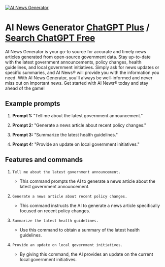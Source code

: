 
[![AI News Generator](https://files.oaiusercontent.com/file-1fV7ICQjwN36rhImu015MZIT?se=2123-10-18T13%3A35%3A20Z&sp=r&sv=2021-08-06&sr=b&rscc=max-age%3D31536000%2C%20immutable&rscd=attachment%3B%20filename%3D26a46161-fd8c-465f-bf99-bbb9c15ba028.png&sig=zKV31Y5log0Ch4zouQdy/aGgzXWY4/pcDaGOV5KqL14%3D)](https://chat.openai.com/g/g-DP2XHBGhg-ai-news-generator)

# AI News Generator [ChatGPT Plus](https://chat.openai.com/g/g-DP2XHBGhg-ai-news-generator) / [Search ChatGPT Free](https://gptcall.net/index.html#/?search=AI%20News%20Generator)

AI News Generator is your go-to source for accurate and timely news articles generated from open-source government data. Stay up-to-date with the latest government announcements, policy changes, health guidelines, and local government initiatives. Simply ask for news updates or specific summaries, and AI News® will provide you with the information you need. With AI News Generator, you'll always be well-informed and never miss out on important news. Get started with AI News® today and stay ahead of the game!

## Example prompts

1. **Prompt 1:** "Tell me about the latest government announcement."

2. **Prompt 2:** "Generate a news article about recent policy changes."

3. **Prompt 3:** "Summarize the latest health guidelines."

4. **Prompt 4:** "Provide an update on local government initiatives."

## Features and commands

1. `Tell me about the latest government announcement.`
   - This command prompts the AI to generate a news article about the latest government announcement.

2. `Generate a news article about recent policy changes.`
   - This command instructs the AI to generate a news article specifically focused on recent policy changes.

3. `Summarize the latest health guidelines.`
   - Use this command to obtain a summary of the latest health guidelines.

4. `Provide an update on local government initiatives.`
   - By giving this command, the AI provides an update on the current local government initiatives.


